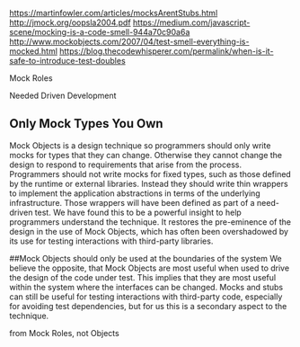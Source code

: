 
https://martinfowler.com/articles/mocksArentStubs.html
http://jmock.org/oopsla2004.pdf
https://medium.com/javascript-scene/mocking-is-a-code-smell-944a70c90a6a
http://www.mockobjects.com/2007/04/test-smell-everything-is-mocked.html
https://blog.thecodewhisperer.com/permalink/when-is-it-safe-to-introduce-test-doubles

Mock Roles

Needed Driven Development

## Only Mock Types You Own
Mock Objects is a design technique so programmers should only
write mocks for types that they can change. Otherwise they cannot
change the design to respond to requirements that arise from the
process. Programmers should not write mocks for fixed types,
such as those defined by the runtime or external libraries. Instead
they should write thin wrappers to implement the application
abstractions in terms of the underlying infrastructure. Those
wrappers will have been defined as part of a need-driven test.
We have found this to be a powerful insight to help programmers
understand the technique. It restores the pre-eminence of the
design in the use of Mock Objects, which has often been
overshadowed by its use for testing interactions with third-party
libraries.


##Mock Objects should only be used at the boundaries of the system
We believe the opposite, that Mock Objects are most useful when
used to drive the design of the code under test. This implies that
they are most useful within the system where the interfaces can be
changed. Mocks and stubs can still be useful for testing
interactions with third-party code, especially for avoiding test
dependencies, but for us this is a secondary aspect to the
technique.

from Mock Roles, not Objects